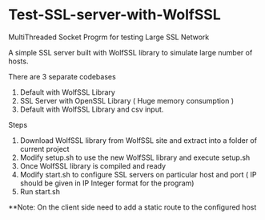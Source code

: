# Test-SSL-server-with-WolfSSL

MultiThreaded Socket Progrm for testing Large SSL Network

A simple SSL server built with WolfSSL library to simulate large number of hosts.


There are 3 separate codebases

1. Default with WolfSSL Library
2. SSL Server with OpenSSL Library ( Huge memory consumption )
3. Default with WolfSSL Library and csv input.

Steps

1. Download WolfSSL library from WolfSSL site and extract into a folder of current project
2. Modify setup.sh to use the new WolfSSL library and execute setup.sh
3. Once WolfSSL library is compiled and ready
4. Modify start.sh to configure SSL servers on particular host and port ( IP should be given in IP Integer format for the program)
5. Run start.sh


**Note: On the client side need to add a static route to the configured host
